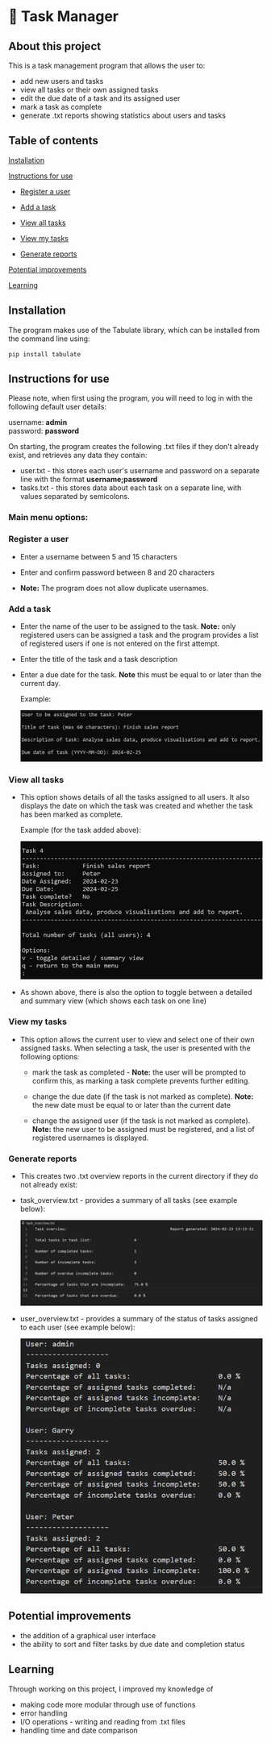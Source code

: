 # 📂 Task Manager

## About this project

This is a task management program that allows the user to:

* add new users and tasks
* view all tasks or their own assigned tasks
* edit the due date of a task and its assigned user 
* mark a task as complete
* generate .txt reports showing statistics about users and tasks

## Table of contents

[Installation](https://github.com/Pidgety/Task-manager#installation)

[Instructions for use](https://github.com/Pidgety/Task-manager#instructions-for-use)

* [Register a user](https://github.com/Pidgety/Task-manager?tab=readme-ov-file#register-a-user)

* [Add a task](https://github.com/Pidgety/Task-manager?tab=readme-ov-file#add-a-task)

* [View all tasks](https://github.com/Pidgety/Task-manager?tab=readme-ov-file#view-all-tasks)

* [View my tasks](https://github.com/Pidgety/Task-manager?tab=readme-ov-file#view-my-tasks)

* [Generate reports](https://github.com/Pidgety/Task-manager?tab=readme-ov-file#generate-reports)

[Potential improvements](https://github.com/Pidgety/Task-manager?tab=readme-ov-file#potential-improvements)

[Learning](https://github.com/Pidgety/Task-manager?tab=readme-ov-file#learning)

## Installation

The program makes use of the Tabulate library, which can be installed from the command line using:

```
pip install tabulate
```


## Instructions for use

Please note, when first using the program, you will need to log in with the following default user details:

username: **admin**\
password: **password**

On starting, the program creates the following .txt files if they don't already exist, and retrieves any data they contain:

* user.txt - this stores each user's username and password on a separate line with the format **username;password**
* tasks.txt - this stores data about each task on a separate line, with values separated by semicolons.

### Main menu options:

### Register a user

* Enter a username between 5 and 15 characters
    
* Enter and confirm password between 8 and 20 characters

* **Note:** The program does not allow duplicate usernames.

### Add a task

* Enter the name of the user to be assigned to the task. **Note:** only registered users can be assigned a task and the program provides a list of registered users if one is not entered on the first attempt.

* Enter the title of the task and a task description

* Enter a due date for the task.  **Note** this must be equal to or later than the current day.

  Example:

  ![alt text](images/example_add_task.png)


### View all tasks

* This option shows details of all the tasks assigned to all users.  It also displays the date on which the task was created and whether the task has been marked as complete.

  Example (for the task added above):

  ![alt text](images/example_display_all.png)

* As shown above, there is also the option to toggle between a detailed and summary view (which shows each task on one line)

### View my tasks

* This option allows the current user to view and select one of their own assigned tasks. When selecting a task, the user is presented with the following options:

  * mark the task as completed - **Note:** the user will be prompted to confirm this, as marking a task complete prevents further editing.

  * change the due date (if the task is not marked as complete).  **Note:** the new date must be equal to or later than the current date

  * change the assigned user (if the task is not marked as complete).  **Note:** the new user to be assigned must be registered, and a list of registered usernames is displayed.

### Generate reports

* This creates two .txt overview reports in the current directory if they do not already exist:

* task_overview.txt - provides a summary of all tasks (see example below):
  
  ![alt text](images/example_task_overview.png)

* user_overview.txt - provides a summary of the status of tasks assigned to each user (see example below):

  ![alt text](images/example_user_overview.png)

## Potential improvements

* the addition of a graphical user interface
* the ability to sort and filter tasks by due date and completion status

## Learning

Through working on this project, I improved my knowledge of

* making code more modular through use of functions
* error handling
* I/O operations - writing and reading from .txt files
* handling time and date comparison
